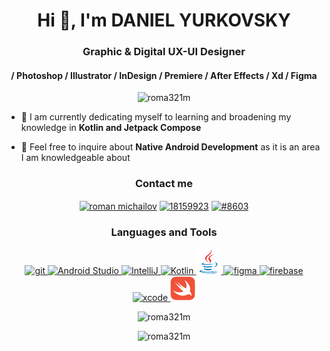 <h1 align="center">Hi 👋, I'm DANIEL YURKOVSKY</h1>
<h3 align="center">Graphic & Digital UX-UI Designer
<h4 align="center">/ Photoshop / Illustrator / InDesign / Premiere / After Effects / Xd / Figma </h4>

<p align="center"> <img src="https://komarev.com/ghpvc/?username=roma321m&label=Profile%20views&color=0e75b6&style=flat" alt="roma321m" /> </p>


- 🌱 I am currently dedicating myself to learning and broadening my knowledge in **Kotlin and Jetpack Compose**

- 💬 Feel free to inquire about **Native Android Development** as it is an area I am knowledgeable about

<h3 align="center">Contact me</h3>
<p align="center">
<a href="https://linkedin.com/in/roman-michailov-b462621a4" target="blank"><img align="center" src="https://raw.githubusercontent.com/rahuldkjain/github-profile-readme-generator/master/src/images/icons/Social/linked-in-alt.svg" alt="roman michailov" height="30" width="40" /></a>
<a href="https://stackoverflow.com/users/18159923" target="blank"><img align="center" src="https://raw.githubusercontent.com/rahuldkjain/github-profile-readme-generator/master/src/images/icons/Social/stack-overflow.svg" alt="18159923" height="30" width="40" /></a>
<a href="https://discord.gg/#8603" target="blank"><img align="center" src="https://raw.githubusercontent.com/rahuldkjain/github-profile-readme-generator/master/src/images/icons/Social/discord.svg" alt="#8603" height="30" width="40" /></a>
</p>

<h3 align="center">Languages and Tools</h3>
<p align="center"> 
  <a href="https://git-scm.com/" target="_blank" rel="noreferrer"> <img src="https://www.vectorlogo.zone/logos/git-scm/git-scm-icon.svg" alt="git" width="40" height="40"/> </a>
  <a href="https://developer.android.com/studio" target="_blank" rel="noreferrer"> <img src="https://developer.android.com/static/studio/images/new-studio-logo-1.png" alt="Android Studio" width="40" height="40"/> </a>
   <a href="https://www.jetbrains.com/idea" target="_blank" rel="noreferrer"> <img src="https://upload.wikimedia.org/wikipedia/commons/thumb/9/9c/IntelliJ_IDEA_Icon.svg/1200px-IntelliJ_IDEA_Icon.svg.png" alt="IntelliJ" width="40" height="40"/> </a>
  <a href="https://kotlinlang.org" target="_blank" rel="noreferrer"> <img src="https://developer.android.com/static/images/cluster-illustrations/kotlin-hero.svg" alt="Kotlin" width="40" height="40"/> </a>
  <a href="https://www.java.com" target="_blank" rel="noreferrer"> <img src="https://raw.githubusercontent.com/devicons/devicon/master/icons/java/java-original.svg" alt="java" width="40" height="40"/> </a>
  <a href="https://www.figma.com" target="_blank" rel="noreferrer"> <img src="https://upload.wikimedia.org/wikipedia/commons/3/33/Figma-logo.svg" alt="figma" width="40" height="40"/> </a>
  <a href="https://firebase.google.com/" target="_blank" rel="noreferrer"> <img src="https://www.vectorlogo.zone/logos/firebase/firebase-icon.svg" alt="firebase" width="40" height="40"/> </a>
  <a href="https://developer.apple.com/xcode" target="_blank" rel="noreferrer"> <img src="https://upload.wikimedia.org/wikipedia/en/5/56/Xcode_14_icon.png" alt="xcode" width="40" height="40"/> </a>
  <a href="https://developer.apple.com/swift" target="_blank" rel="noreferrer"> <img src="https://raw.githubusercontent.com/devicons/devicon/master/icons/swift/swift-original.svg" alt="swift" width="40" height="40"/> </a>
</p>

<p align="center"> <img src="https://github-readme-stats.vercel.app/api/top-langs?username=roma321m&show_icons=true&locale=en&layout=compact&theme=transparent" alt="roma321m" /> </p>

<p align="center"> <img src="https://github-readme-stats.vercel.app/api?username=roma321m&show_icons=true&locale=en&theme=transparent&rank_icon=github" alt="roma321m" /> </p>
